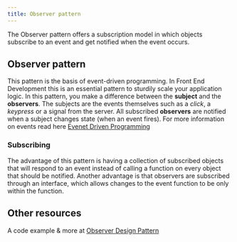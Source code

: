 ```yaml
---
title: Observer pattern
---
```

The Observer pattern offers a subscription model in which objects subscribe to an event and get notified when the event occurs.
## Observer pattern
This pattern is the basis of event-driven programming. In Front End Development this is an essential pattern to sturdily scale your application logic. In this pattern, you make a difference between the **subject** and the **observers**. The subjects are the events themselves such as a _click_, a _keypress_ or a signal from the server. All subscribed **observers** are notified when a subject changes state (when an event fires). For more information on events read here [Evenet Driven Programming](https://www.technologyuk.net/software-development/designing-software/event-driven-programming.shtml)

### Subscribing
The advantage of this pattern is having a collection of subscribed objects that will respond to an event instead of calling a function on every object that should be notified. Another advantage is that observers are subscribed through an interface, which allows changes to the event function to be only within the function.

## Other resources
A code example & more at [Observer Design Pattern](http://www.dofactory.com/javascript/observer-design-pattern)
